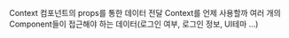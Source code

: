 Context
컴포넌트의 props를 통한 데이터 전달
Context를 언제 사용할까
여러 개의 Component들이 접근해야 하는 데이터(로그인 여부, 로그인 정보, UI테마 ...)
